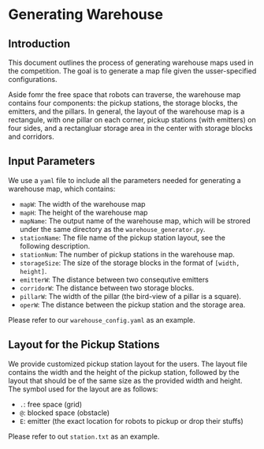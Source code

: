 # Generating Warehouse

## Introduction
This document outlines the process of generating warehouse maps used in the competition. The goal is to generate a map file given the usser-specified configurations.

Aside fomr the free space that robots can traverse, the warehouse map contains four components: the pickup stations, the storage blocks, the emitters, and the pillars.
In general, the layout of the warehouse map is a rectangule, with one pillar on each corner, pickup stations (with emitters) on four sides, and a rectangluar storage area in the center with storage blocks and corridors.

## Input Parameters
We use a `yaml` file to include all the parameters needed for generating a warehouse map, which contains:
- `mapW`: The width of the warehouse map
- `mapH`: The height of the warehouse map
- `mapName`: The output name of the warehouse map, which will be strored under the same directory as the `warehouse_generator.py`.
- `stationName`: The file name of the pickup station layout, see the following description.
- `stationNum`: The number of pickup stations in the warehouse map.
- `storageSize`: The size of the storage blocks in the format of `[width, height]`.
- `emitterW`: The distance between two consequtive emitters
- `corridorW`: The distance between two storage blocks.
- `pillarW`: The width of the pillar (the bird-view of a pillar is a square).
- `operW`: The distance between the pickup station and the storage area.

Please refer to our `warehouse_config.yaml` as an example.

## Layout for the Pickup Stations
We provide customized pickup station layout for the users. The layout file contains the width and the height of the pickup station, followed by the layout that should be of the same size as the provided width and height. The symbol used for the layout are as follows:
- `.`: free space (grid)
- `@`: blocked space (obstacle)
- `E`: emitter (the exact location for robots to pickup or drop their stuffs)

Please refer to out `station.txt` as an example.
